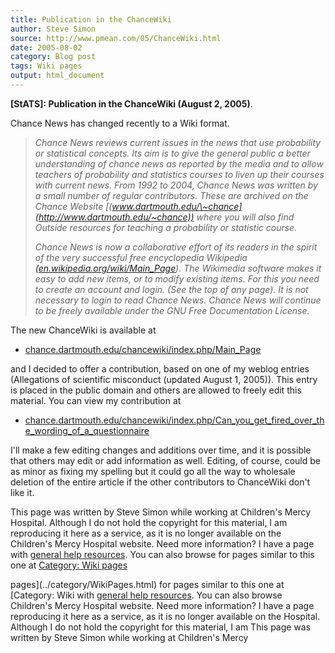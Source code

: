 ```yaml
---
title: Publication in the ChanceWiki
author: Steve Simon
source: http://www.pmean.com/05/ChanceWiki.html
date: 2005-08-02
category: Blog post
tags: Wiki pages
output: html_document
---
```

**[StATS]: Publication in the ChanceWiki (August 2,
2005)**.

Chance News has changed recently to a Wiki format.

> *Chance News reviews current issues in the news that use probability
> or statistical concepts. Its aim is to give the general public a
> better understanding of chance news as reported by the media and to
> allow teachers of probability and statistics courses to liven up their
> courses with current news. From 1992 to 2004, Chance News was written
> by a small number of regular contributors. These are archived on the
> Chance Website
> [(www.dartmouth.edu/\~chance](http://www.dartmouth.edu/~chance)) where
> you will also find Outside resources for teaching a probability or
> statistic course.*
>
> *Chance News is now a collaborative effort of its readers in the
> spirit of the very successful free encyclopedia Wikipedia
> [(en.wikipedia.org/wiki/Main\_Page](http://en.wikipedia.org/wiki/Main_Page)).
> The Wikimedia software makes it easy to add new items, or to modify
> existing items. For this you need to create an account and login. (See
> the top of any page). It is not necessary to login to read Chance
> News. Chance News will continue to be freely available under the GNU
> Free Documentation License.*

The new ChanceWiki is available at

-   [chance.dartmouth.edu/chancewiki/index.php/Main\_Page](http://chance.dartmouth.edu/chancewiki/index.php/Main_Page)

and I decided to offer a contribution, based on one of my weblog entries
(Allegations of scientific misconduct (updated August 1, 2005)). This
entry is placed in the public domain and others are allowed to freely
edit this material. You can view my contribution at

-   [chance.dartmouth.edu/chancewiki/index.php/Can\_you\_get\_fired\_over\_the\_wording\_of\_a\_questionnaire](http://chance.dartmouth.edu/chancewiki/index.php/Can_you_get_fired_over_the_wording_of_a_questionnaire)

I\'ll make a few editing changes and additions over time, and it is
possible that others may edit or add information as well. Editing, of
course, could be as minor as fixing my spelling but it could go all the
way to wholesale deletion of the entire article if the other
contributors to ChanceWiki don\'t like it.

This page was written by Steve Simon while working at Children\'s Mercy
Hospital. Although I do not hold the copyright for this material, I am
reproducing it here as a service, as it is no longer available on the
Children\'s Mercy Hospital website. Need more information? I have a page
with [general help resources](../GeneralHelp.html). You can also browse
for pages similar to this one at [Category: Wiki
pages](../category/WikiPages.html)
<!---More--->
pages](../category/WikiPages.html)
for pages similar to this one at [Category: Wiki
with [general help resources](../GeneralHelp.html). You can also browse
Children\'s Mercy Hospital website. Need more information? I have a page
reproducing it here as a service, as it is no longer available on the
Hospital. Although I do not hold the copyright for this material, I am
This page was written by Steve Simon while working at Children\'s Mercy

<!---Do not use
**[StATS]: Publication in the ChanceWiki (August 2,
This page was written by Steve Simon while working at Children\'s Mercy
Hospital. Although I do not hold the copyright for this material, I am
reproducing it here as a service, as it is no longer available on the
Children\'s Mercy Hospital website. Need more information? I have a page
with [general help resources](../GeneralHelp.html). You can also browse
for pages similar to this one at [Category: Wiki
pages](../category/WikiPages.html)
--->

